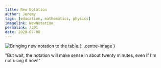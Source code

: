 ```yaml
---
title: New Notation
author: Jeremy
tags: [education, mathematics, physics]
imagelink: NewNotation
permalink: /301
date: 2020-07-08
---
```


![Bringing new notation to the table.](https://res.cloudinary.com/dh3hm8pb7/image/upload/c_scale,q_auto:best/v1535842782/Handwaving/Published/NewNotation.png){: .centre-image }

"But wait, the notation will make sense in about twenty minutes, even if I'm not using it now!"
